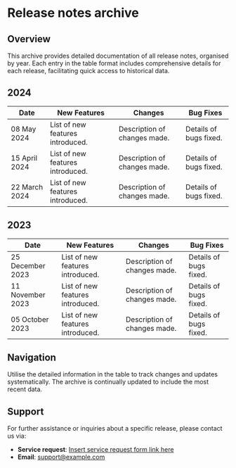 # Release notes archive

## Overview

This archive provides detailed documentation of all release notes, organised by year. Each entry in the table format includes comprehensive details for each release, facilitating quick access to historical data.

## 2024

| Date       | New Features                                               | Changes                                                    | Bug Fixes                                                |
|------------|------------------------------------------------------------|------------------------------------------------------------|----------------------------------------------------------|
| 08 May 2024| List of new features introduced.                           | Description of changes made.                               | Details of bugs fixed.                                   |
| 15 April 2024| List of new features introduced.                          | Description of changes made.                               | Details of bugs fixed.                                   |
| 22 March 2024| List of new features introduced.                          | Description of changes made.                               | Details of bugs fixed.                                   |

## 2023

| Date       | New Features                                               | Changes                                                    | Bug Fixes                                                |
|------------|------------------------------------------------------------|------------------------------------------------------------|----------------------------------------------------------|
| 25 December 2023| List of new features introduced.                        | Description of changes made.                               | Details of bugs fixed.                                   |
| 11 November 2023| List of new features introduced.                        | Description of changes made.                               | Details of bugs fixed.                                   |
| 05 October 2023| List of new features introduced.                        | Description of changes made.                               | Details of bugs fixed.                                   |

## Navigation

Utilise the detailed information in the table to track changes and updates systematically. The archive is continually updated to include the most recent data.

## Support

For further assistance or inquiries about a specific release, please contact us via:

- **Service request**: [Insert service request form link here](#)
- **Email**: [support@example.com](mailto:support@example.com)

